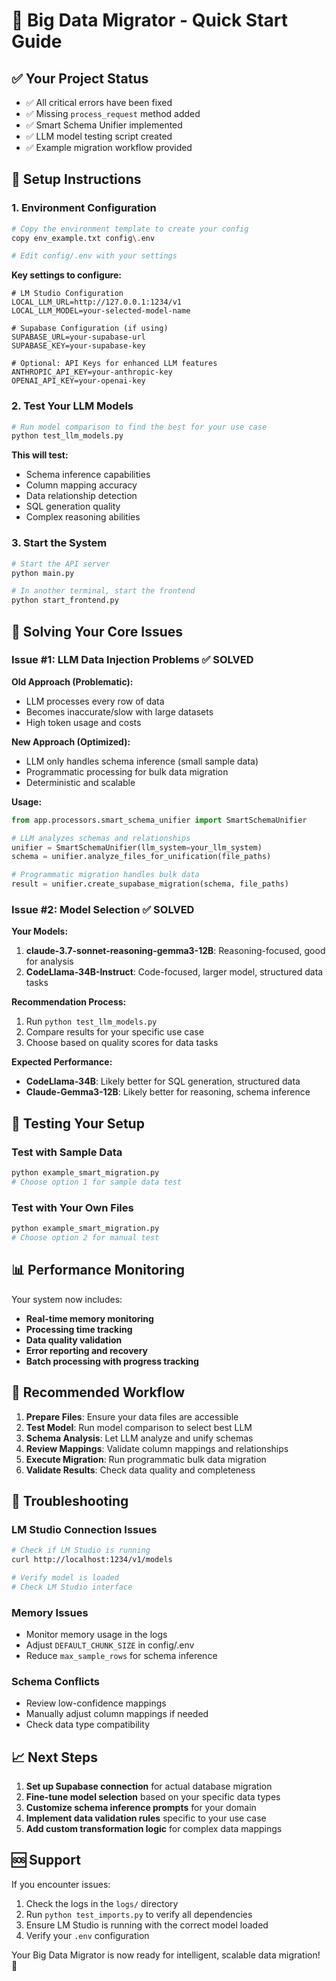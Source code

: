 # 🚀 Big Data Migrator - Quick Start Guide

## ✅ Your Project Status
- ✅ All critical errors have been fixed
- ✅ Missing `process_request` method added
- ✅ Smart Schema Unifier implemented
- ✅ LLM model testing script created
- ✅ Example migration workflow provided

## 🔧 Setup Instructions

### 1. Environment Configuration
```bash
# Copy the environment template to create your config
copy env_example.txt config\.env

# Edit config/.env with your settings
```

**Key settings to configure:**
```env
# LM Studio Configuration
LOCAL_LLM_URL=http://127.0.0.1:1234/v1
LOCAL_LLM_MODEL=your-selected-model-name

# Supabase Configuration (if using)
SUPABASE_URL=your-supabase-url
SUPABASE_KEY=your-supabase-key

# Optional: API Keys for enhanced LLM features
ANTHROPIC_API_KEY=your-anthropic-key
OPENAI_API_KEY=your-openai-key
```

### 2. Test Your LLM Models
```bash
# Run model comparison to find the best for your use case
python test_llm_models.py
```

**This will test:**
- Schema inference capabilities
- Column mapping accuracy  
- Data relationship detection
- SQL generation quality
- Complex reasoning abilities

### 3. Start the System
```bash
# Start the API server
python main.py

# In another terminal, start the frontend
python start_frontend.py
```

## 🎯 Solving Your Core Issues

### Issue #1: LLM Data Injection Problems ✅ SOLVED

**Old Approach (Problematic):**
- LLM processes every row of data
- Becomes inaccurate/slow with large datasets
- High token usage and costs

**New Approach (Optimized):**
- LLM only handles schema inference (small sample data)
- Programmatic processing for bulk data migration
- Deterministic and scalable

**Usage:**
```python
from app.processors.smart_schema_unifier import SmartSchemaUnifier

# LLM analyzes schemas and relationships
unifier = SmartSchemaUnifier(llm_system=your_llm_system)
schema = unifier.analyze_files_for_unification(file_paths)

# Programmatic migration handles bulk data
result = unifier.create_supabase_migration(schema, file_paths)
```

### Issue #2: Model Selection ✅ SOLVED

**Your Models:**
1. **claude-3.7-sonnet-reasoning-gemma3-12B**: Reasoning-focused, good for analysis
2. **CodeLlama-34B-Instruct**: Code-focused, larger model, structured data tasks

**Recommendation Process:**
1. Run `python test_llm_models.py`
2. Compare results for your specific use case
3. Choose based on quality scores for data tasks

**Expected Performance:**
- **CodeLlama-34B**: Likely better for SQL generation, structured data
- **Claude-Gemma3-12B**: Likely better for reasoning, schema inference

## 🧪 Testing Your Setup

### Test with Sample Data
```bash
python example_smart_migration.py
# Choose option 1 for sample data test
```

### Test with Your Own Files
```bash
python example_smart_migration.py
# Choose option 2 for manual test
```

## 📊 Performance Monitoring

Your system now includes:
- **Real-time memory monitoring**
- **Processing time tracking**  
- **Data quality validation**
- **Error reporting and recovery**
- **Batch processing with progress tracking**

## 🔄 Recommended Workflow

1. **Prepare Files**: Ensure your data files are accessible
2. **Test Model**: Run model comparison to select best LLM
3. **Schema Analysis**: Let LLM analyze and unify schemas
4. **Review Mappings**: Validate column mappings and relationships
5. **Execute Migration**: Run programmatic bulk data migration
6. **Validate Results**: Check data quality and completeness

## 🐛 Troubleshooting

### LM Studio Connection Issues
```bash
# Check if LM Studio is running
curl http://localhost:1234/v1/models

# Verify model is loaded
# Check LM Studio interface
```

### Memory Issues
- Monitor memory usage in the logs
- Adjust `DEFAULT_CHUNK_SIZE` in config/.env
- Reduce `max_sample_rows` for schema inference

### Schema Conflicts
- Review low-confidence mappings
- Manually adjust column mappings if needed
- Check data type compatibility

## 📈 Next Steps

1. **Set up Supabase connection** for actual database migration
2. **Fine-tune model selection** based on your specific data types
3. **Customize schema inference prompts** for your domain
4. **Implement data validation rules** specific to your use case
5. **Add custom transformation logic** for complex data mappings

## 🆘 Support

If you encounter issues:
1. Check the logs in the `logs/` directory
2. Run `python test_imports.py` to verify all dependencies
3. Ensure LM Studio is running with the correct model loaded
4. Verify your `.env` configuration

Your Big Data Migrator is now ready for intelligent, scalable data migration! 🎉 